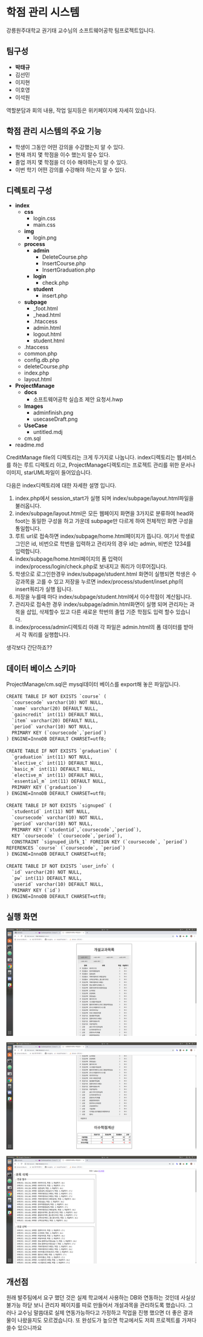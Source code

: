# 학점 관리 시스템

강릉원주대학교 권기태 교수님의 소프트웨어공학 팀프로젝트입니다.

## 팀구성

- **박태규**
- 김선민
- 이지현
- 이호영
- 이석원

역할분담과 회의 내용, 작업 일지등은 위키페이지에 자세히 있습니다.
## 학점 관리 시스템의 주요 기능

- 학생이 그동안 어떤 강의을 수강했는지 알 수 있다.
- 현재 까지 몇 학점을 이수 했는지 알수 있다.
- 졸업 까지 몇 학점을 더 이수 해야하는지 알 수 있다.
- 이번 학기 어떤 강의를 수강해야 하는지 알 수 있다.

## 디렉토리 구성
- **index**
  - **css**
    - login.css
    - main.css
  - **img**
    - login.png
  - **process**
    - **admin**
      - DeleteCourse.php
      - InsertCourse.php
      - InsertGraduation.php
    - **login**
      - check.php
    - **student**
      - insert.php
  - **subpage**
    - _foot.html
    - _head.html
    - .htaccess
    - admin.html
    - logout.html
    - student.html
  - .htaccess
  - common.php
  - config.db.php
  - deleteCourse.php
  - index.php
  - layout.html
- **ProjectManage**
  - **docs**
    - 소프트웨어공학 실습조 제안 요청서.hwp
  - **Images**
    - adminfinish.png
    - usecaseDraft.png
  - **UseCase**
    - untitled.mdj
  - cm.sql
- readme.md

CreditManage file의 디렉토리는 크게 두가지로 나눕니다. index디렉토리는 웹서비스를 하는 루트 디렉토리 이고, ProjectManage디렉토리는 프로젝트 관리를 위한 문서나 이미지, starUML파일이 들어있습니다.

다음은 index디렉토리에 대한 자세한 설명 입니다.

1. index.php에서 session_start가 실행 되며 index/subpage/layout.html파일을 불러옵니다.
2. index/subpage/layout.html은 모든 웹페이지 화면을 3가지로 분류하여 head와 foot는 동일한 구성을 하고 가운데 subpage만 다르게 하여 전체적인 화면 구성을 통일합니다.
3. 루트 url로 접속하면 index/subpage/home.html페이지가 뜹니다. 여기서 학생로그인은 id, 비번으로 학번을 입력하고 관리자의 경우 id는 admin, 비번은 1234를 입력합니다.
4. index/subpage/home.html페이지의 폼 입력이 index/process/login/check.php로 보내지고 쿼리가 이루어집니다.
5. 학생으로 로그인한경우 index/subpage/student.html 화면이 실행되면 학생은 수강과목을 고를 수 있고 저장을 누르면 index/process/student/inset.php의 insert쿼리가 실행 됩니다.
6. 저장을 누를때 마다 index/subpage/student.html에서 이수학점이 계산됩니다.
7. 관리자로 접속한 경우 index/subpage/admin.html화면이 실행 되며 관리자는 과목을 삽입, 삭제할수 있고 다른 새로운 학번의 졸업 기준 학점도 입력 할수 있습니다.
8. index/process/admin디렉토리 아래 각 파일은 admin.html의 폼 데이터를 받아서 각 쿼리를 실행합니다.


생각보다 간단하죠??
## 데이터 베이스 스키마

ProjectManage/cm.sql은 mysql데이터 베이스를 export해 놓은 파일입니다.

```
CREATE TABLE IF NOT EXISTS `course` (
  `coursecode` varchar(10) NOT NULL,
  `name` varchar(20) DEFAULT NULL,
  `gaincredit` int(11) DEFAULT NULL,
  `item` varchar(20) DEFAULT NULL,
  `period` varchar(10) NOT NULL,
  PRIMARY KEY (`coursecode`,`period`)
) ENGINE=InnoDB DEFAULT CHARSET=utf8;

CREATE TABLE IF NOT EXISTS `graduation` (
  `graduation` int(11) NOT NULL,
  `elective_c` int(11) DEFAULT NULL,
  `basic_m` int(11) DEFAULT NULL,
  `elective_m` int(11) DEFAULT NULL,
  `essential_m` int(11) DEFAULT NULL,
  PRIMARY KEY (`graduation`)
) ENGINE=InnoDB DEFAULT CHARSET=utf8;

CREATE TABLE IF NOT EXISTS `signuped` (
  `studentid` int(11) NOT NULL,
  `coursecode` varchar(10) NOT NULL,
  `period` varchar(10) NOT NULL,
  PRIMARY KEY (`studentid`,`coursecode`,`period`),
  KEY `coursecode` (`coursecode`,`period`),
  CONSTRAINT `signuped_ibfk_1` FOREIGN KEY (`coursecode`, `period`) REFERENCES `course` (`coursecode`, `period`)
) ENGINE=InnoDB DEFAULT CHARSET=utf8;

CREATE TABLE IF NOT EXISTS `user_info` (
  `id` varchar(20) NOT NULL,
  `pw` int(11) DEFAULT NULL,
  `userid` varchar(10) DEFAULT NULL,
  PRIMARY KEY (`id`)
) ENGINE=InnoDB DEFAULT CHARSET=utf8;
```

## 실행 화면

![학생1](https://github.com/gwnuysw/CreditManagementForGWNUcse/blob/master/ProjectManage/Images/studentPage1.png?raw=true)

![학생2](https://github.com/gwnuysw/CreditManagementForGWNUcse/blob/master/ProjectManage/Images/studentPage2.png?raw=true)

![관리자](https://github.com/gwnuysw/CreditManagementForGWNUcse/blob/master/ProjectManage/Images/adminPage2.png?raw=true)

## 개선점

원래 발주팀에서 요구 했던 것은 실제 학교에서 사용하는 DB와 연동하는 것인데 사실상 불가능 하닫 보니 관리자 페이지를 따로 만들어서 개설과목을 관리하도록 했습니다. 그러나 교수님 말씀대로 실제 연동가능하다고 가정하고 작업을 진행 했으면 더 좋은 결과물이 나왔을지도 모르겠습니다. 또 완성도가 높으면 학교에서도 저희 프로젝트를 가져다 쓸수 있으니까요
